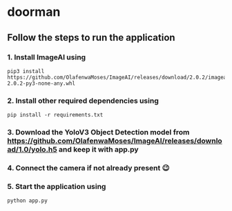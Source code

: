 
# doorman

## Follow the steps to run the application

### 1. Install ImageAI using
    pip3 install https://github.com/OlafenwaMoses/ImageAI/releases/download/2.0.2/imageai-2.0.2-py3-none-any.whl

### 2. Install other required dependencies using
    pip install -r requirements.txt

### 3. Download the YoloV3 Object Detection model from https://github.com/OlafenwaMoses/ImageAI/releases/download/1.0/yolo.h5 and keep it with app.py

### 4. Connect the camera if not already present :wink:

### 5. Start the application using
    python app.py
